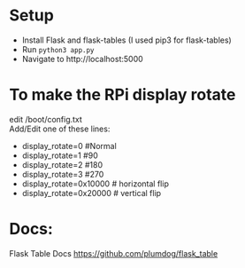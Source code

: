 # Setup
* Install Flask and flask-tables (I used pip3 for flask-tables)
* Run `python3 app.py`
* Navigate to http://localhost:5000

# To make the RPi display rotate
edit /boot/config.txt \
Add/Edit one of these lines: 
* display_rotate=0 #Normal
* display_rotate=1 #90
* display_rotate=2 #180
* display_rotate=3 #270
* display_rotate=0x10000 # horizontal flip
* display_rotate=0x20000 # vertical flip

# Docs:
Flask Table Docs https://github.com/plumdog/flask_table
